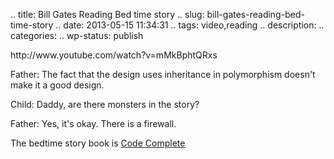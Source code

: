 .. title: Bill Gates Reading  Bed time story
.. slug: bill-gates-reading-bed-time-story
.. date: 2013-05-15 11:34:31
.. tags: video,reading
.. description:
.. categories:
.. wp-status: publish

<html><body><p>http://www.youtube.com/watch?v=mMkBphtQRxs



</p><p>Father: The fact that the design uses inheritance in polymorphism doesn't make it a good design.



Child: Daddy, are there monsters in the story?



Father: Yes, it's okay. There is a firewall.



The bedtime story book is <a href="http://en.wikipedia.org/wiki/Code_Complete">Code Complete</a>

</p></body></html>